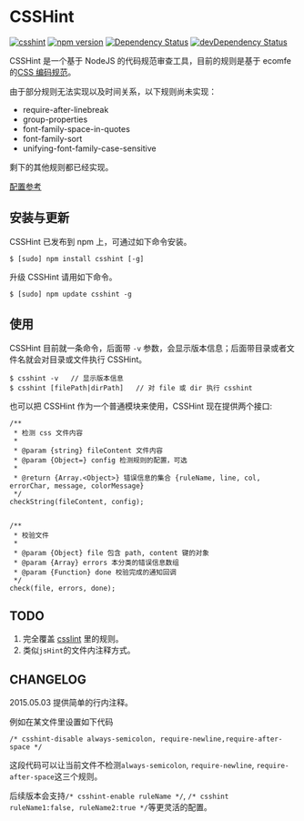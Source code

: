 CSSHint
===
[![csshint](https://travis-ci.org/ielgnaw/node-csshint.svg?branch=master)](https://travis-ci.org/ielgnaw/node-csshint)
[![npm version](https://badge.fury.io/js/csshint.svg)](http://badge.fury.io/js/csshint)
[![Dependency Status](https://david-dm.org/ielgnaw/node-csshint.png)](https://david-dm.org/ielgnaw/node-csshint)
[![devDependency Status](https://david-dm.org/ielgnaw/node-csshint/dev-status.png)](https://david-dm.org/ielgnaw/node-csshint#info=devDependencies)


CSSHint 是一个基于 NodeJS 的代码规范审查工具，目前的规则是基于 ecomfe 的[CSS 编码规范](https://github.com/ecomfe/spec/blob/master/css-style-guide.md)。

由于部分规则无法实现以及时间关系，以下规则尚未实现：

- require-after-linebreak
- group-properties
- font-family-space-in-quotes
- font-family-sort
- unifying-font-family-case-sensitive

剩下的其他规则都已经实现。

[配置参考](https://github.com/ielgnaw/node-csshint/blob/master/lib/config.js)


安装与更新
-------

CSSHint 已发布到 npm 上，可通过如下命令安装。

    $ [sudo] npm install csshint [-g]

升级 CSSHint 请用如下命令。

    $ [sudo] npm update csshint -g
    

使用
------

CSSHint 目前就一条命令，后面带 `-v` 参数，会显示版本信息；后面带目录或者文件名就会对目录或文件执行 CSSHint。

    $ csshint -v   // 显示版本信息
    $ csshint [filePath|dirPath]   // 对 file 或 dir 执行 csshint

也可以把 CSSHint 作为一个普通模块来使用，CSSHint 现在提供两个接口:
        
    /**
     * 检测 css 文件内容
     *
     * @param {string} fileContent 文件内容
     * @param {Object=} config 检测规则的配置，可选
     *
     * @return {Array.<Object>} 错误信息的集合 {ruleName, line, col, errorChar, message, colorMessage}
     */
    checkString(fileContent, config);
    
    
    /**
     * 校验文件
     *
     * @param {Object} file 包含 path, content 键的对象
     * @param {Array} errors 本分类的错误信息数组
     * @param {Function} done 校验完成的通知回调
     */
    check(file, errors, done);
 

    

TODO
------

1. 完全覆盖 [csslint](https://github.com/CSSLint/csslint) 里的规则。
2. 类似`jsHint`的文件内注释方式。


CHANGELOG
------

2015.05.03 提供简单的行内注释。

例如在某文件里设置如下代码

    /* csshint-disable always-semicolon, require-newline,require-after-space */

这段代码可以让当前文件不检测`always-semicolon`, `require-newline`, `require-after-space`这三个规则。

后续版本会支持`/* csshint-enable ruleName */`, `/* csshint ruleName1:false, ruleName2:true */`等更灵活的配置。
